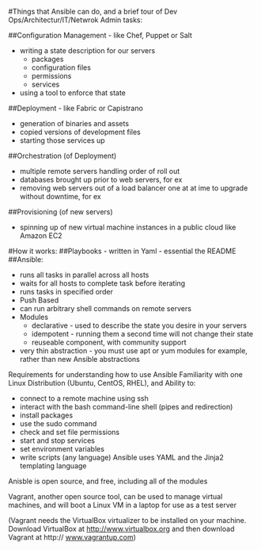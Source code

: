 
#Things that Ansible can do, and a brief tour of Dev Ops/Architectur/IT/Netwrok Admin tasks:

##Configuration Management - like Chef, Puppet or Salt
- writing a state description for our servers
  - packages
  - configuration files
  - permissions
  - services
- using a tool to enforce that state

##Deployment - like Fabric or Capistrano
- generation of binaries and assets
- copied versions of development files
- starting those services up

##Orchestration (of Deployment)
- multiple remote servers handling order of roll out
- databases brought up prior to web servers, for ex
- removing web servers out of a load balancer one at at ime to upgrade without downtime, for ex

##Provisioning (of new servers)
- spinning up of new virtual machine instances in a public cloud like Amazon EC2

#How it works:
##Playbooks - written in Yaml - essential the README
##Ansible:
  - runs all tasks in parallel across all hosts
  - waits for all hosts to complete task before iterating
  - runs tasks in specified order
  - Push Based
  - can run arbitrary shell commands on remote servers
  - Modules
    - declarative - used to describe the state you desire in your servers
    - idempotent - running them a second time will not change their state
    - reuseable component, with community support
  - very thin abstraction - you must use apt or yum modules for example, rather than new Ansible abstractions

Requirements for understanding how to use Ansible
Familiarity with one Linux Distribution (Ubuntu, CentOS, RHEL), and
Ability to:
  - connect to a remote machine using ssh
  - interact with the bash command-line shell (pipes and redirection)
  - install packages
  - use the sudo command
  - check and set file permissions
  - start and stop services
  - set environment variables
  - write scripts (any language)
Ansible uses YAML and the Jinja2 templating language

Anisble is open source, and free, including all of the modules

Vagrant, another open source tool, can be used to manage virtual machines, and will boot a Linux VM in a laptop for use as a test server

(Vagrant needs the VirtualBox virtualizer to be installed on your machine. Download VirtualBox at http://www.virtualbox.org and then download Vagrant at http:// www.vagrantup.com)

